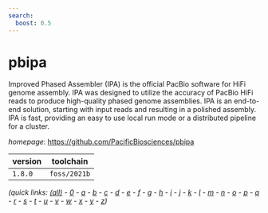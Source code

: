 ```yaml
---
search:
  boost: 0.5
---
```

# pbipa

Improved Phased Assembler (IPA) is the official PacBio software for HiFi genome assembly. IPA was designed to utilize the accuracy of PacBio HiFi reads to produce high-quality phased genome assemblies. IPA is an end-to-end solution, starting with input reads and resulting in a polished assembly. IPA is fast, providing an easy to use local run mode or a distributed pipeline for a cluster.

*homepage*: <https://github.com/PacificBiosciences/pbipa>

version | toolchain
--------|----------
``1.8.0`` | ``foss/2021b``


*(quick links: [(all)](../index.md) - [0](../0/index.md) - [a](../a/index.md) - [b](../b/index.md) - [c](../c/index.md) - [d](../d/index.md) - [e](../e/index.md) - [f](../f/index.md) - [g](../g/index.md) - [h](../h/index.md) - [i](../i/index.md) - [j](../j/index.md) - [k](../k/index.md) - [l](../l/index.md) - [m](../m/index.md) - [n](../n/index.md) - [o](../o/index.md) - [p](../p/index.md) - [q](../q/index.md) - [r](../r/index.md) - [s](../s/index.md) - [t](../t/index.md) - [u](../u/index.md) - [v](../v/index.md) - [w](../w/index.md) - [x](../x/index.md) - [y](../y/index.md) - [z](../z/index.md))*

